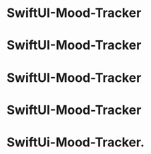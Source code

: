 # SwiftUI-Mood-Tracker
# SwiftUI-Mood-Tracker
# SwiftUI-Mood-Tracker
# SwiftUI-Mood-Tracker
# SwiftUi-Mood-Tracker.
